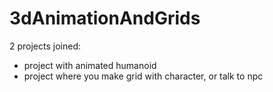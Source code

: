 # 3dAnimationAndGrids

2 projects joined:
- project with animated humanoid
- project where you make grid with character, or talk to npc